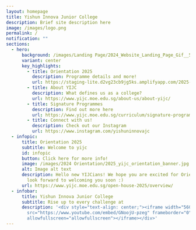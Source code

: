 ```yaml
---
layout: homepage
title: Yishun Innova Junior College
description: Brief site description here
image: /images/logo.png
permalink: /
notification: ""
sections:
  - hero:
      background: /images/Landing Page/2024_Website_Landing_Page_Gif__5_.gif
      variant: center
      key_highlights:
        - title: Orientation 2025
          description: Programme details and more!
          url: https://staging-lite.d2vg23cb9jg5ks.amplifyapp.com/2025-orientation/students/
        - title: About YIJC
          description: What defines us as a college?
          url: https://www.yijc.moe.edu.sg/about-us/about-yijc/
        - title: Signature Programmes
          description: Find out more here
          url: https://www.yijc.moe.edu.sg/curriculum/signature-programmes/
        - title: Connect with us!
          description: Check out our Instagram
          url: https://www.instagram.com/yishuninnovajc
  - infopic:
      title: Orientation 2025
      subtitle: Welcome to yijc
      id: infopic
      button: Click here for more info!
      image: /images/2024 Orientation/2025_yijc_orientation_banner.jpg
      alt: Image alt text
      description: Hello new YIJCians! We hope you are excited for Orientation and we
        look forward to welcoming you soon :)
      url: https://www.yijc.moe.edu.sg/open-house-2025/overview/
  - infobar:
      title: Yishun Innova Junior College
      subtitle: Rise up to every challenge at
      description: '<div style="text-align: center;"><iframe width="560" height="315"
        src="https://www.youtube.com/embed/GNoojU-pzeg" frameborder="0"
        allowfullscreen="allowfullscreen"></iframe></div>'
---
```

